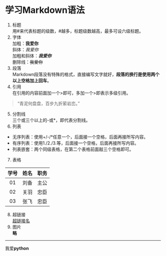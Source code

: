 # 学习Markdown语法
1. 标题  
用#来代表标题的级数，#越多，标题级数越高，最多可设六级标题。
2. 字体   
加粗：**我爱你**  
斜体：*我爱你*  
加粗和斜体：***我爱你***  
删除线：~~我爱你~~   
3. 段落  
Markdown段落没有特殊的格式，直接编写文字就好，**段落的换行是使用两个以上空格加上回车**。  
4. 引用  
在引用的内容前面加一个>即可，多加一个>即表示多级引用。  
>“青泥何盘盘，百步九折萦岩峦。”
5. 分割线  
三个或三个以上的-或*，即代表分割线。  
6. 列表  
+ 无序列表：使用+/-/*任意一个，后面接一个空格，后面再接所写内容。
+ 有序列表：使用1./2./3.等，后面接一个空格，后面再接所写内容。
+ 列表嵌套：两个同级表格，在第二个表格前面敲三个空格即可。  
7. 表格  

|学号|姓名|职务|
|:-:|:-|-:|
|01|刘备|主公|
|02|关羽|忠臣|
|03|张飞|忠臣|
8. 超链接   
[超链接名](超链接网址)   
9. 图片  
**略**
****
我爱**python**
